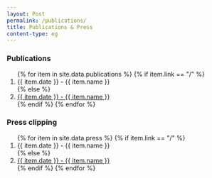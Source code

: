```yaml
---
layout: Post
permalink: /publications/
title: Publications & Press
content-type: eg
---
```



### Publications 
<ol>
{% for item in site.data.publications %}
    {% if item.link == "/" %}
        <li>
            {{ item.date }} - {{ item.name }}
        </li>
    {% else %}
        <li>
            <a href="{{ item.link }}">
            {{ item.date }} - {{ item.name }}
            </a>
        </li>
    {% endif %}
{% endfor %}
</ol>

### Press clipping
<ol>
{% for item in site.data.press %}
    {% if item.link == "/" %}
        <li>
            {{ item.date }} - {{ item.name }}
        </li>
    {% else %}
        <li>
            <a href="{{ item.link }}">
            {{ item.date }} - {{ item.name }}
            </a>
        </li>
    {% endif %}
{% endfor %}
</ol>
